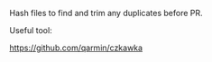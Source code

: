 Hash files to find and trim any duplicates before PR.

Useful tool:

https://github.com/qarmin/czkawka
